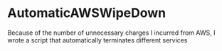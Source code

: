# AutomaticAWSWipeDown
Because of the number of unnecessary charges I incurred from AWS, I wrote a script that automatically terminates different services

